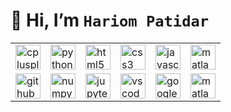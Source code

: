 #  👋 **Hi, I’m `Hariom Patidar`**

<!-- <h3 align="left">I work with</h3> -->
<table>
  <tr>
    <td><img src="https://cdn.jsdelivr.net/gh/devicons/devicon/icons/cplusplus/cplusplus-original.svg" height="40" alt="cplusplus logo" /></td>
    <td><img src="https://cdn.jsdelivr.net/gh/devicons/devicon/icons/python/python-original.svg" height="40" alt="python logo" /></td>
    <td><img src="https://cdn.jsdelivr.net/gh/devicons/devicon/icons/html5/html5-original.svg" height="40" alt="html5 logo" /></td>
    <td><img src="https://cdn.jsdelivr.net/gh/devicons/devicon/icons/css3/css3-original.svg" height="40" alt="css3 logo" /></td>
    <td><img src="https://cdn.jsdelivr.net/gh/devicons/devicon/icons/javascript/javascript-original.svg" height="40" alt="javascript logo" /></td>
    <td><img src="https://cdn.jsdelivr.net/gh/devicons/devicon/icons/react/react-original.svg" height="40" alt="matlab logo" /></td>
  </tr>
  <tr>
    <td><img src="https://cdn.jsdelivr.net/gh/devicons/devicon/icons/github/github-original.svg" height="40" alt="github logo" /></td>
    <td><img src="https://cdn.jsdelivr.net/gh/devicons/devicon/icons/numpy/numpy-original.svg" height="40" alt="numpy logo" /></td>
    <td><img src="https://cdn.jsdelivr.net/gh/devicons/devicon/icons/jupyter/jupyter-original.svg" height="40" alt="jupyter logo" /></td>
    <td><img src="https://cdn.jsdelivr.net/gh/devicons/devicon/icons/vscode/vscode-original.svg" height="40" alt="vscode logo" /></td>
    <td><img src="https://cdn.jsdelivr.net/gh/devicons/devicon/icons/googlecloud/googlecloud-original.svg" height="40" alt="googlecloud logo" /></td>
    <td><img src="https://cdn.jsdelivr.net/gh/devicons/devicon/icons/matlab/matlab-original.svg" height="40" alt="matlab logo" /></td>
  </tr>
  
</table>

###
